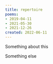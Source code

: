 ```yaml
---
title: repertoire
poems: 
- 2019-04-11 
- 2021-05-30 
- 2021-12-26
created: 2022-06-11
---
```


Something about this

Something else


